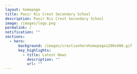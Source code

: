 ```yaml
---
layout: homepage
title: Pasir Ris Crest Secondary School
description: Pasir Ris Crest Secondary School
image: /images/logo.png
permalink: /
notification: ""
sections:
  - hero:
      background: /images/crestianherohomepage1200x400.gif
      key_highlights:
        - title: Latest News
          description: ""
          url: ""
---
```

